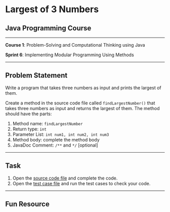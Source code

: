 # Largest of 3 Numbers

## Java Programming Course

---

**Course 1**: Problem-Solving and Computational Thinking using Java

**Sprint 6**: Implementing Modular Programming Using Methods

---

Problem Statement
---

Write a program that takes three numbers as input and prints the largest of them.

Create a method in the source code file called `findLargestNumber()` that takes three numbers as input and returns the
largest of them.
The method should have the parts:

1. Method name: `findLargestNumber`
2. Return type: `int`
3. Parameter List: `int num1, int num2, int num3`
4. Method body: complete the method body
5. JavaDoc Comment: `/**` and `*/` [optional]

---

Task
---

1. Open the [source code file](src/main/java/io/github/dbc/LargestNumberFinder.java) and complete the code.
2. Open the [test case file](src/test/java/io/github/dbc/LargestNumberFinderTest.java) and run the test cases to
   check your code.

---

Fun Resource
---

